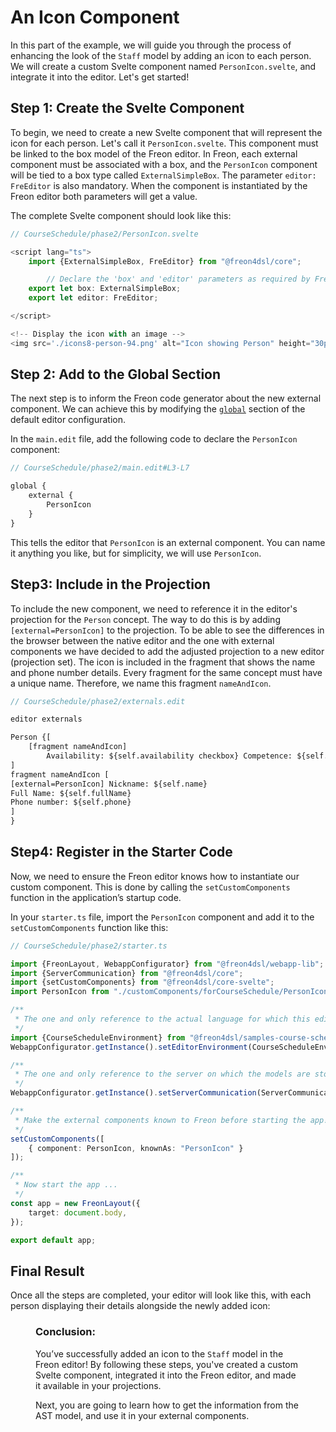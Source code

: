 <script>
    import Figure from "$lib/figures/Figure.svelte";
</script>

# An Icon Component

In this part of the example, we will guide you through the process of enhancing the look of 
the `Staff` model by adding an icon to each person. We will create a 
custom Svelte component named `PersonIcon.svelte`, and integrate it into the editor. 
Let's get started!

## Step 1: Create the Svelte Component

To begin, we need to create a new Svelte component that will represent the icon for each 
person. Let's call it `PersonIcon.svelte`. This component must be linked to the box model 
of the Freon editor. In Freon, each external component must be associated with a box, 
and the `PersonIcon` component will be tied to a box type called `ExternalSimpleBox`.
The parameter `editor: FreEditor` is also mandatory. When the component
is instantiated by the Freon editor both parameters will get a value.

The complete Svelte component should look like this:

```ts
// CourseSchedule/phase2/PersonIcon.svelte

<script lang="ts">
    import {ExternalSimpleBox, FreEditor} from "@freon4dsl/core";

		// Declare the 'box' and 'editor' parameters as required by Freon
    export let box: ExternalSimpleBox;
    export let editor: FreEditor;

</script>

<!-- Display the icon with an image -->
<img src='./icons8-person-94.png' alt="Icon showing Person" height="30px"/>

```

## Step 2: Add to the Global Section

The next step is to inform the Freon code generator about the new external 
component. We can achieve this by modifying the [`global`](/Documentation/Defining_an_Editor/Global_Projections)  section 
of the default editor configuration.

In the `main.edit` file, add the following code to declare the `PersonIcon` component:

```proto
// CourseSchedule/phase2/main.edit#L3-L7

global {
    external {
        PersonIcon
    }
}
```

This tells the editor that `PersonIcon` is an external component. You can name it 
anything you like, but for simplicity, we will use `PersonIcon`.

## Step3: Include in the Projection

To include the new component, we need to reference it in the editor's projection for 
the `Person` concept. The way to do this is by adding `[external=PersonIcon]` to the projection.
To be able to see the differences in the browser between the native editor and 
the one with external components we have decided to add the adjusted projection to a new 
editor (projection set). The icon is included in the fragment that shows the
name and phone number details.
Every fragment for the same concept must have a unique name. Therefore, we 
name this fragment `nameAndIcon`.

```proto
// CourseSchedule/phase2/externals.edit

editor externals

Person {[
    [fragment nameAndIcon]
        Availability: ${self.availability checkbox} Competence: ${self.competence}
]
fragment nameAndIcon [
[external=PersonIcon] Nickname: ${self.name}
Full Name: ${self.fullName}
Phone number: ${self.phone}
]
}

```

## Step4: Register in the Starter Code

Now, we need to ensure the Freon editor knows how to instantiate our custom component. 
This is done by calling the `setCustomComponents` function in the application’s startup code.

In your `starter.ts` file, import the `PersonIcon` component and add it to 
the `setCustomComponents` function like this:

```ts
// CourseSchedule/phase2/starter.ts

import {FreonLayout, WebappConfigurator} from "@freon4dsl/webapp-lib";
import {ServerCommunication} from "@freon4dsl/core";
import {setCustomComponents} from "@freon4dsl/core-svelte";
import PersonIcon from "./customComponents/forCourseSchedule/PersonIcon.svelte";

/**
 * The one and only reference to the actual language for which this editor runs
 */
import {CourseScheduleEnvironment} from "@freon4dsl/samples-course-schedule";
WebappConfigurator.getInstance().setEditorEnvironment(CourseScheduleEnvironment.getInstance());

/**
 * The one and only reference to the server on which the models are stored
 */
WebappConfigurator.getInstance().setServerCommunication(ServerCommunication.getInstance());

/**
 * Make the external components known to Freon before starting the app!
 */
setCustomComponents([
    { component: PersonIcon, knownAs: "PersonIcon" }
]);

/**
 * Now start the app ...
 */
const app = new FreonLayout({
    target: document.body,
});

export default app;

```

## Final Result

Once all the steps are completed, your editor will look like this, with each person 
displaying their details alongside the newly added icon:

<Figure
imageName={'examples/CourseSchedule/Screenshot-step2.png'}
caption={'Editor with added Icon'}
figureNumber={1}
/>

### Conclusion:
You’ve successfully added an icon to the `Staff` model in the Freon editor! 
By following these steps, you've created a custom Svelte component, integrated 
it into the Freon editor, and made it available in your projections. 

Next, you are going to learn how to get the information from the AST model, and use it
in your external components.

